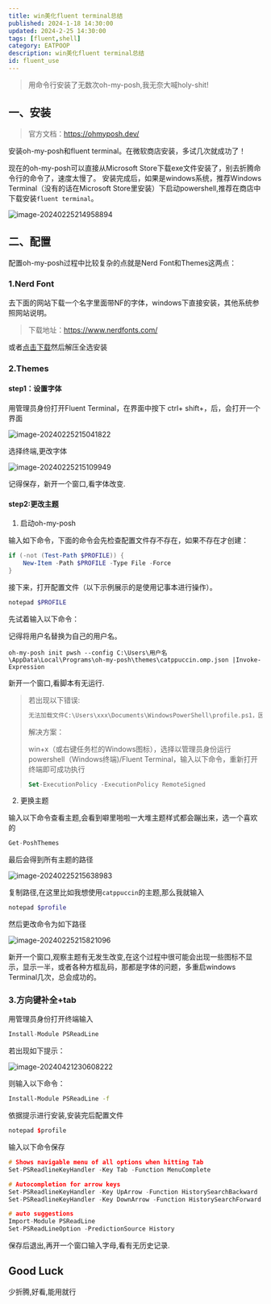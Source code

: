 ```yaml
---
title: win美化fluent terminal总结
published: 2024-1-18 14:30:00
updated: 2024-2-25 14:30:00
tags: [fluent,shell]
category: EATPOOP
description: win美化fluent terminal总结
id: fluent_use
---
```



> 用命令行安装了无数次oh-my-posh,我无奈大喊holy-shit!

## 一、安装

> 官方文档：https://ohmyposh.dev/

安装oh-my-posh和fluent terminal。在微软商店安装，多试几次就成功了！

现在的oh-my-posh可以直接从Microsoft Store下载exe文件安装了，别去折腾命令行的命令了，速度太慢了。
安装完成后，如果是windows系统，推荐Windows Terminal（没有的话在Microsoft Store里安装）下启动powershell,推荐在商店中下载安装`fluent terminal`。

![image-20240225214958894](https://cdn.jsdelivr.net/gh/zhzvite/picgoroom@img/img/202402252205681.png)

## 二、配置

配置oh-my-posh过程中比较复杂的点就是Nerd Font和Themes这两点：

### 1.Nerd Font

去下面的网站下载一个名字里面带NF的字体，windows下直接安装，其他系统参照网站说明。

> 下载地址：https://www.nerdfonts.com/

或者[点击下载](https://link.zhihu.com/?target=https%3A//github.com/ryanoasis/nerd-fonts/releases/download/v2.1.0/Meslo.zip)然后解压全选安装

### 2.Themes

#### step1：设置字体

用管理员身份打开Fluent Terminal，在界面中按下 ctrl+ shift+，后，会打开一个界面

![image-20240225215041822](https://cdn.jsdelivr.net/gh/zhzvite/picgoroom@img/img//202402252205681.png)

选择终端,更改字体

![image-20240225215109949](https://cdn.jsdelivr.net/gh/zhzvite/picgoroom@img/img/202402252205721.png)





记得保存，新开一个窗口,看字体改变.

#### step2:更改主题

1. 启动oh-my-posh

输入如下命令，下面的命令会先检查配置文件存不存在，如果不存在才创建：

```powershell
if (-not (Test-Path $PROFILE)) {
    New-Item -Path $PROFILE -Type File -Force
}
```

接下来，打开配置文件（以下示例展示的是使用记事本进行操作）。

```powershell
notepad $PROFILE
```

先试着输入以下命令：

记得将用户名替换为自己的用户名。

```
oh-my-posh init pwsh --config C:\Users\用户名\AppData\Local\Programs\oh-my-posh\themes\catppuccin.omp.json |Invoke-Expression
```



新开一个窗口,看脚本有无运行.

> 若出现以下错误:
>
> ```cpp
> 无法加载文件C:\Users\xxx\Documents\WindowsPowerShell\profile.ps1，因为在此系统上禁止运行脚本
> ```
>
> 解决方案：
>
> win+x（或右键任务栏的Windows图标），选择以管理员身份运行powershell（Windows终端)/Fluent Terminal，输入以下命令，重新打开终端即可成功执行
>
> ```sql
> Set-ExecutionPolicy -ExecutionPolicy RemoteSigned
> ```

2. 更换主题

输入以下命令查看主题,会看到噼里啪啦一大堆主题样式都会蹦出来，选一个喜欢的

```sql
Get-PoshThemes
```

最后会得到所有主题的路径

![image-20240225215638983](https://cdn.jsdelivr.net/gh/zhzvite/picgoroom@img/img/202402252205758.png)

复制路径,在这里比如我想使用`catppuccin`的主题,那么我就输入

```bash
notepad $profile
```

然后更改命令为如下路径

![image-20240225215821096](https://cdn.jsdelivr.net/gh/zhzvite/picgoroom@img/img//202402252205792.png)

新开一个窗口,观察主题有无发生改变,在这个过程中很可能会出现一些图标不显示，显示一半，或者各种方框乱码，那都是字体的问题，多重启windows Terminal几次，总会成功的。

### 3.方向键补全+tab

用管理员身份打开终端输入

```cpp
Install-Module PSReadLine  
```

若出现如下提示：

![image-20240421230608222](https://cdn.jsdelivr.net/gh/zhzvite/picgoroom@img/img/202404212306425.png)

则输入以下命令：

```bash
Install-Module PSReadLine -f 
```

依据提示进行安装,安装完后配置文件

```cpp
notepad $profile
```

输入以下命令保存

```cpp
# Shows navigable menu of all options when hitting Tab
Set-PSReadlineKeyHandler -Key Tab -Function MenuComplete

# Autocompletion for arrow keys
Set-PSReadlineKeyHandler -Key UpArrow -Function HistorySearchBackward
Set-PSReadlineKeyHandler -Key DownArrow -Function HistorySearchForward

# auto suggestions
Import-Module PSReadLine
Set-PSReadLineOption -PredictionSource History
```

保存后退出,再开一个窗口输入字母,看有无历史记录.

## Good Luck

少折腾,好看,能用就行